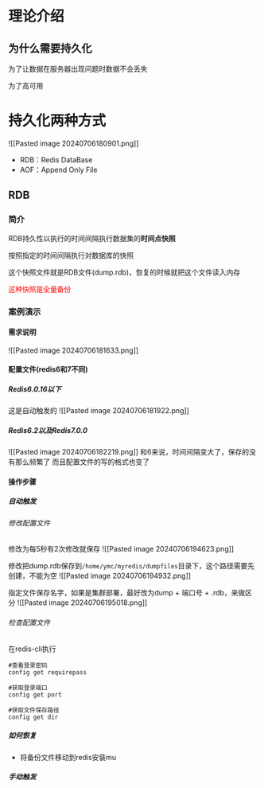 # 理论介绍
## 为什么需要持久化
为了让数据在服务器出现问题时数据不会丢失

为了高可用

# 持久化两种方式
![[Pasted image 20240706180901.png]]

* RDB：Redis DataBase
* AOF：Append Only File

## RDB
### 简介
RDB持久性以执行的时间间隔执行数据集的**时间点快照**

按照指定的时间间隔执行对数据库的快照

这个快照文件就是RDB文件(dump.rdb)，恢复的时候就把这个文件读入内存

<span style="color:rgb(255, 0, 0)">这种快照是全量备份</span> 

### 案例演示
#### 需求说明
![[Pasted image 20240706181633.png]]
#### 配置文件(redis6和7不同)
##### Redis6.0.16以下
这是自动触发的
![[Pasted image 20240706181922.png]]

##### Redis6.2以及Redis7.0.0
![[Pasted image 20240706182219.png]]
和6来说，时间间隔变大了，保存的没有那么频繁了
而且配置文件的写的格式也变了

#### 操作步骤
##### 自动触发
###### 修改配置文件
修改为每5秒有2次修改就保存
![[Pasted image 20240706194623.png]]

修改把dump.rdb保存到`/home/ymc/myredis/dumpfiles`目录下，这个路径需要先创建，不能为空
![[Pasted image 20240706194932.png]]

指定文件保存名字，如果是集群部署，最好改为dump + 端口号 + .rdb，来做区分
![[Pasted image 20240706195018.png]]

###### 检查配置文件
在redis-cli执行
```
#查看登录密码
config get requirepass
```

```
#获取登录端口
config get port
```

```
#获取文件保存路径
config get dir 
```

##### 如何恢复
* 将备份文件移动到redis安装mu
##### 手动触发

